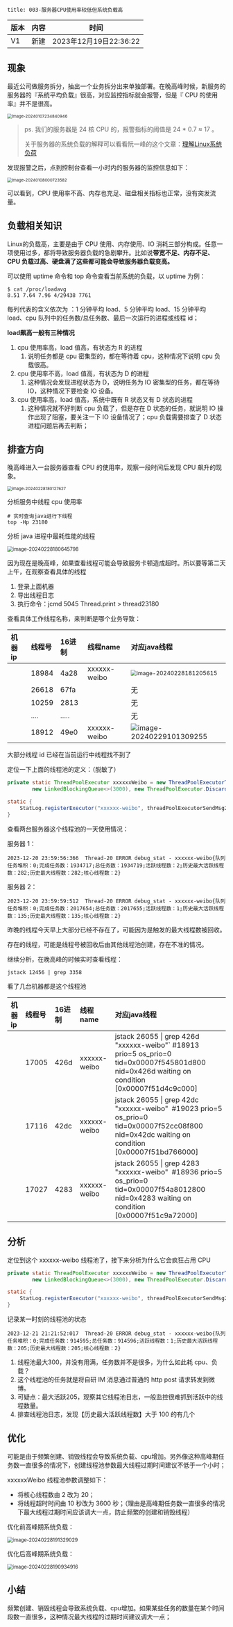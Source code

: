 ```
title: 003-服务器CPU使用率较低但系统负载高
```



| 版本 | 内容 | 时间                   |
| ---- | ---- | ---------------------- |
| V1   | 新建 | 2023年12月19日22:36:22 |

## 现象

最近公司做服务拆分，抽出一个业务拆分出来单独部署。在晚高峰时候，新服务的服务器的『系统平均负载』很高，对应监控指标就会报警，但是『 CPU 的使用率』并不是很高。

<img src="./003-服务器CPU使用率较低但系统负载高/image-20240107234840946.png" alt="image-20240107234840946" style="zoom:67%;" />

> ps. 我们的服务器是 24 核 CPU 的，报警指标的阈值是 24 * 0.7 ≈ 17 。
>
> 关于服务器的系统负载的解释可以看看阮一峰的这个文章：[理解Linux系统负荷](https://www.ruanyifeng.com/blog/2011/07/linux_load_average_explained.html)

发现报警之后，点到控制台查看一小时内的服务器的监控信息如下：

<img src="./003-服务器CPU使用率较低但系统负载高/image-20240108000723582.png" alt="image-20240108000723582" style="zoom:67%;" />

可以看到，CPU 使用率不高、内存也充足、磁盘相关指标也正常，没有突发流量。

## 负载相关知识

Linux的负载高，主要是由于 CPU 使用、内存使用、IO 消耗三部分构成。任意一项使用过多，都将导致服务器负载的急剧攀升。比如说**带宽不足、内存不足、CPU 负载过高、硬盘满了这些都可能会导致服务器负载变高。**

可以使用 uptime 命令和 top 命令查看当前系统的负载，以 uptime 为例：

```shell
$ cat /proc/loadavg
8.51 7.64 7.96 4/29438 7761
```

每列代表的含义依次为 ：1 分钟平均 load、5 分钟平均 load、15 分钟平均 load、cpu 队列中的任务数/总任务数、最后一次运行的进程或线程 id；

**load飙高一般有三种情况**

1. cpu 使用率高，load 值高，有状态为 R 的进程
   1. 说明任务都是 cpu 密集型的，都在等待着 cpu，这种情况下说明 cpu 负载很高。
2. cpu 使用率不高，load 值高，有状态为 D 的进程
   1. 这种情况会发现进程状态为 D，说明任务为 IO 密集型的任务，都在等待 IO，这种情况下要检查 IO 设备。
3. cpu 使用率高，load 值高，系统中既有 R 状态又有 D 状态的进程
   1. 这种情况就不好判断 cpu 负载了，但是存在 D 状态的任务，就说明 IO 操作出现了阻塞，要关注一下 IO 设备情况了；cpu 负载需要排查了 D 状态进程问题后再去判断；

## 排查方向

晚高峰进入一台服务器查看 CPU 的使用率，观察一段时间后发现 CPU 飙升的现象。

<img src="./003-服务器CPU使用率较低但系统负载高/image-20240228180127627.png" alt="image-20240228180127627" style="zoom:67%;" />

分析服务中线程 cpu 使用率

```
# 实时查询java进行下线程
top -Hp 23180
```

分析 java 进程中最耗性能的线程

<img src="./003-服务器CPU使用率较低但系统负载高/image-20240228180645798.png" alt="image-20240228180645798" style="zoom:80%;" />

因为现在是晚高峰，如果查看线程可能会导致服务卡顿造成超时。所以要等第二天上午，在观察查看具体的线程

1. 登录上面机器
2. 导出线程日志
2. 执行命令：jcmd 5045 Thread.print > thread23180

查看具体工作线程名称，来判断是哪个业务导致：

| 机器ip | 线程号 | 16进制 | 线程name     | 对应java线程                                                 |
| :----- | :----- | :----- | :----------- | :----------------------------------------------------------- |
|        | 18984  | 4a28   | xxxxxx-weibo | <img src="./003-服务器CPU使用率较低但系统负载高/image-20240228181205615.png" alt="image-20240228181205615" style="zoom:80%;" /> |
|        | 26618  | 67fa   |              | 无                                                           |
|        | 10259  | 2813   |              | 无                                                           |
|        | ....   | .....  |              | 无                                                           |
|        | 18912  | 49e0   | xxxxxx-weibo | <img src="./003-服务器CPU使用率较低但系统负载高/image-20240229101309255.png" alt="image-20240229101309255"  /> |

大部分线程 id 已经在当前运行中线程找不到了

定位一下上面的线程池的定义：（脱敏了）

```java
private static ThreadPoolExecutor xxxxxxWeibo = new ThreadPoolExecutorTraceId(2, 300, 10l, TimeUnit.SECONDS,
        new LinkedBlockingQueue<>(3000), new ThreadPoolExecutor.DiscardOldestPolicy());

static {
    StatLog.registerExecutor("xxxxxx-weibo", threadPoolExecutorSendMsg2Weibo);
}
```

查看两台服务器这个线程池的一天使用情况：

服务器 1：

```
2023-12-20 23:59:56:366  Thread-20 ERROR debug_stat - xxxxxx-weibo{队列任务堆积：0;完成任务数：1934717;总任务数：1934719;活跃线程数：2;历史最大活跃线程数：282;历史最大线程数：282;核心线程数：2}
```

服务器 2：

```
2023-12-20 23:59:59:512  Thread-20 ERROR debug_stat - xxxxxx-weibo{队列任务堆积：0;完成任务数：2017654;总任务数：2017655;活跃线程数：1;历史最大活跃线程数：135;历史最大线程数：135;核心线程数：2}
```

昨晚的线程今天早上大部分已经不存在了，可能因为是触发的最大线程数被回收。

存在的线程，可能是线程号被回收后由其他线程池创建，存在不准的情况。

继续分析，在晚高峰的时候实时查看线程：

```
jstack 12456 | grep 3358
```

看了几台机器都是这个线程池

| 机器ip | 线程号 | 16进制 | 线程name     | 对应java线程                                                 |
| :----- | :----- | :----- | :----------- | :----------------------------------------------------------- |
|        | 17005  | 426d   | xxxxxx-weibo | jstack 26055 \| grep 426d <br />"xxxxxx-weibo"` #18913 prio=5 os_prio=0 tid=0x00007f545801d800 nid=0x426d waiting on condition [0x00007f51d4c9c000] |
|        | 17116  | 42dc   | xxxxxx-weibo | jstack 26055 \| grep 42dc <br />"xxxxxx-weibo"` `#19023 prio=5 os_prio=0 tid=0x00007f52cc08f800 nid=0x42dc waiting on condition [0x00007f51bd766000] |
|        | 17027  | 4283   | xxxxxx-weibo | jstack 26055 \| grep 4283 <br />"xxxxxx-weibo"` `#18936 prio=5 os_prio=0 tid=0x00007f54a8012800 nid=0x4283 waiting on condition [0x00007f51c9a72000] |

## 分析

定位到这个 xxxxxx-weibo 线程池了，接下来分析为什么它会疯狂占用 CPU

```java
private static ThreadPoolExecutor xxxxxxWeibo = new ThreadPoolExecutorTraceId(2, 300, 10l, TimeUnit.SECONDS,
        new LinkedBlockingQueue<>(3000), new ThreadPoolExecutor.DiscardOldestPolicy());

static {
    StatLog.registerExecutor("xxxxxx-weibo", threadPoolExecutorSendMsg2Weibo);
}
```



记录某一时刻的线程池的状态

```
2023-12-21 21:21:52:017  Thread-20 ERROR debug_stat - xxxxxx-weibo{队列任务堆积：0;完成任务数：914595;总任务数：914596;活跃线程数：1;历史最大活跃线程数：205;历史最大线程数：205;核心线程数：2}
```

1. 线程池最大300，并没有用满，任务数并不是很多，为什么如此耗 cpu、负载？
2. 这个线程池的任务就是将自研 IM 消息通过普通的 http post 请求转发到微博。
3. 可疑点：最大活跃205，观察其它线程池日志，一般监控很难抓到活跃中的线程数量。
4. 排查线程池日志，发现【历史最大活跃线程数】大于 100 的有几个

## 优化

可能是由于频繁创建、销毁线程会导致系统负载、cpu增加。另外像这种高峰期任务数一直很多的情况下，创建线程池参数最大线程过期时间建议不低于一个小时；

xxxxxxWeibo 线程池参数调整如下：

- 将核心线程数由 2 改为 20；
- 将线程超时时间由 10 秒改为 3600 秒；（理由是高峰期任务数一直很多的情况下最大线程过期时间应该调大一点，防止频繁的创建和销毁线程）

优化前高峰期系统负载：

<img src="./003-服务器CPU使用率较低但系统负载高/image-20240228191329029.png" alt="image-20240228191329029" style="zoom:80%;" />

优化后高峰期系统负载：

<img src="./003-服务器CPU使用率较低但系统负载高/image-20240228190934916.png" alt="image-20240228190934916" style="zoom:80%;" />

## 小结

频繁创建、销毁线程会导致系统负载、cpu增加。如果某些任务的数量在某个时间段数一直很多，这种情况最大线程的过期时间建议调大一点；